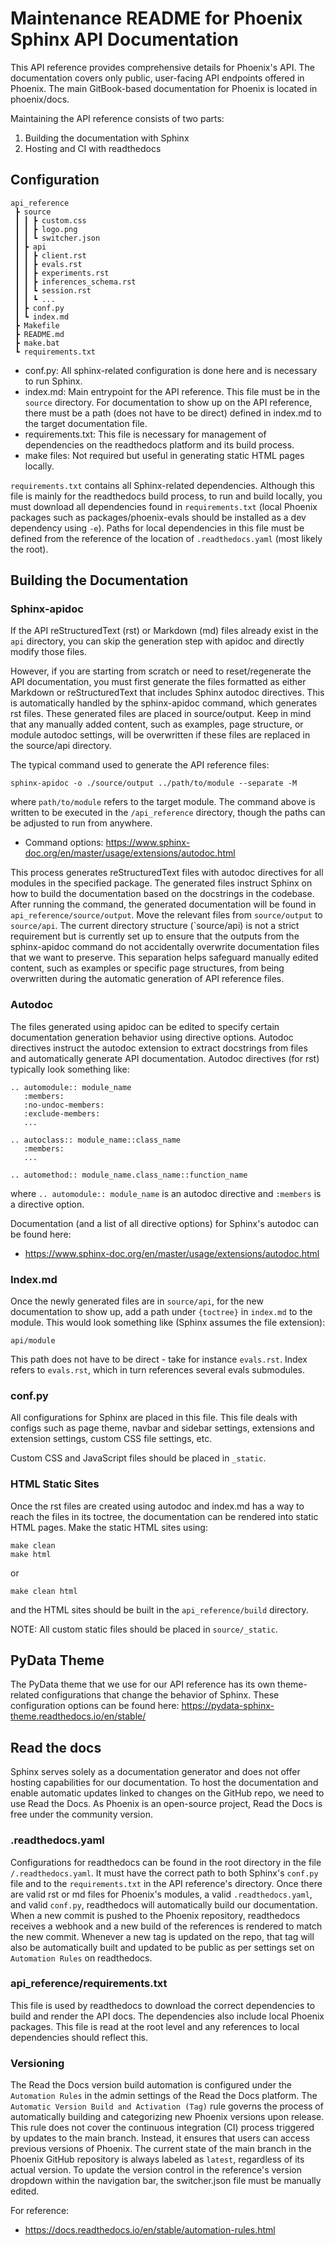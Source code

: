 # Maintenance README for Phoenix Sphinx API Documentation

This API reference provides comprehensive details for Phoenix's API. The documentation covers only public, user-facing API endpoints offered in Phoenix. The main GitBook-based documentation for Phoenix is located in phoenix/docs.

Maintaining the API reference consists of two parts:

1. Building the documentation with Sphinx
2. Hosting and CI with readthedocs

## Configuration

```
api_reference
 ┣ source
 ┃ ┃ ┣ custom.css
 ┃ ┃ ┣ logo.png
 ┃ ┃ ┗ switcher.json
 ┃ ┣ api
 ┃ ┃ ┣ client.rst
 ┃ ┃ ┣ evals.rst
 ┃ ┃ ┣ experiments.rst
 ┃ ┃ ┣ inferences_schema.rst
 ┃ ┃ ┗ session.rst
 ┃ ┃ ┗ ...
 ┃ ┣ conf.py
 ┃ ┗ index.md
 ┣ Makefile
 ┣ README.md
 ┣ make.bat
 ┗ requirements.txt
```

- conf.py: All sphinx-related configuration is done here and is necessary to run Sphinx.
- index.md: Main entrypoint for the API reference. This file must be in the `source` directory. For documentation to show up on the API reference, there must be a path (does not have to be direct) defined in index.md to the target documentation file.
- requirements.txt: This file is necessary for management of dependencies on the readthedocs platform and its build process.
- make files: Not required but useful in generating static HTML pages locally.

`requirements.txt` contains all Sphinx-related dependencies. Although this file is mainly for the readthedocs build process, to run and build locally, you must download all dependencies found in `requirements.txt` (local Phoenix packages such as packages/phoenix-evals should be installed as a dev dependency using `-e`). Paths for local dependencies in this file must be defined from the reference of the location of `.readthedocs.yaml` (most likely the root).

## Building the Documentation

### Sphinx-apidoc

If the API reStructuredText (rst) or Markdown (md) files already exist in the `api` directory, you can skip the generation step with apidoc and directly modify those files.

However, if you are starting from scratch or need to reset/regenerate the API documentation, you must first generate the files formatted as either Markdown or reStructuredText that includes Sphinx autodoc directives. This is automatically handled by the sphinx-apidoc command, which generates rst files. These generated files are placed in source/output. Keep in mind that any manually added content, such as examples, page structure, or module autodoc settings, will be overwritten if these files are replaced in the source/api directory.

The typical command used to generate the API reference files:

```
sphinx-apidoc -o ./source/output ../path/to/module --separate -M
```

where `path/to/module` refers to the target module. The command above is written to be executed in the `/api_reference` directory, though the paths can be adjusted to run from anywhere.

- Command options: https://www.sphinx-doc.org/en/master/usage/extensions/autodoc.html

This process generates reStructuredText files with autodoc directives for all modules in the specified package. The generated files instruct Sphinx on how to build the documentation based on the docstrings in the codebase. After running the command, the generated documentation will be found in `api_reference/source/output`. Move the relevant files from `source/output` to `source/api`. The current directory structure (`source/api) is not a strict requirement but is currently set up to ensure that the outputs from the sphinx-apidoc command do not accidentally overwrite documentation files that we want to preserve. This separation helps safeguard manually edited content, such as examples or specific page structures, from being overwritten during the automatic generation of API reference files.

### Autodoc

The files generated using apidoc can be edited to specify certain documentation generation behavior using directive options. Autodoc directives instruct the autodoc extension to extract docstrings from files and automatically generate API documentation. Autodoc directives (for rst) typically look something like:

```
.. automodule:: module_name
   :members:
   :no-undoc-members:
   :exclude-members:
   ...

.. autoclass:: module_name::class_name
   :members:
   ...

.. automethod:: module_name.class_name::function_name
```

where `.. automodule:: module_name` is an autodoc directive and `:members` is a directive option.

Documentation (and a list of all directive options) for Sphinx's autodoc can be found here:

- https://www.sphinx-doc.org/en/master/usage/extensions/autodoc.html

### Index.md

Once the newly generated files are in `source/api`, for the new documentation to show up, add a path under `{toctree}` in `index.md` to the module. This would look something like (Sphinx assumes the file extension):

```
api/module
```

This path does not have to be direct - take for instance `evals.rst`. Index refers to `evals.rst`, which in turn references several evals submodules.

### conf.py

All configurations for Sphinx are placed in this file. This file deals with configs such as page theme, navbar and sidebar settings, extensions and extension settings, custom CSS file settings, etc.

Custom CSS and JavaScript files should be placed in `_static`.

### HTML Static Sites

Once the rst files are created using autodoc and index.md has a way to reach the files in its toctree, the documentation can be rendered into static HTML pages. Make the static HTML sites using:

```
make clean
make html
```

or

```
make clean html
```

and the HTML sites should be built in the `api_reference/build` directory.

NOTE: All custom static files should be placed in `source/_static`.

## PyData Theme

The PyData theme that we use for our API reference has its own theme-related configurations that change the behavior of Sphinx. These configuration options can be found here: https://pydata-sphinx-theme.readthedocs.io/en/stable/

## Read the docs

Sphinx serves solely as a documentation generator and does not offer hosting capabilities for our documentation. To host the documentation and enable automatic updates linked to changes on the GitHub repo, we need to use Read the Docs. As Phoenix is an open-source project, Read the Docs is free under the community version.

### .readthedocs.yaml

Configurations for readthedocs can be found in the root directory in the file `/.readthedocs.yaml`. It must have the correct path to both Sphinx's `conf.py` file and to the `requirements.txt` in the API reference's directory. Once there are valid rst or md files for Phoenix's modules, a valid `.readthedocs.yaml`, and valid `conf.py`, readthedocs will automatically build our documentation. When a new commit is pushed to the Phoenix repository, readthedocs receives a webhook and a new build of the references is rendered to match the new commit. Whenever a new tag is updated on the repo, that tag will also be automatically built and updated to be public as per settings set on `Automation Rules` on readthedocs.

### api_reference/requirements.txt

This file is used by readthedocs to download the correct dependencies to build and render the API docs. The dependencies also include local Phoenix packages. This file is read at the root level and any references to local dependencies should reflect this.

### Versioning

The Read the Docs version build automation is configured under the `Automation Rules` in the admin settings of the Read the Docs platform. The `Automatic Version Build and Activation (Tag)` rule governs the process of automatically building and categorizing new Phoenix versions upon release. This rule does not cover the continuous integration (CI) process triggered by updates to the main branch. Instead, it ensures that users can access previous versions of Phoenix. The current state of the main branch in the Phoenix GitHub repository is always labeled as `latest`, regardless of its actual version. To update the version control in the reference's version dropdown within the navigation bar, the switcher.json file must be manually edited.

For reference:

- https://docs.readthedocs.io/en/stable/automation-rules.html
